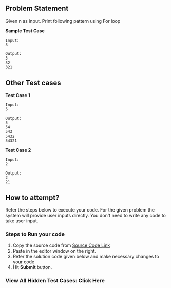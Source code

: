 ## Problem Statement
Given n as input. Print following pattern using For loop

**Sample Test Case**
```
Input:
3

Output:
3
32
321
```
## Other Test cases
**Test Case 1**
```
Input:
5

Output:
5
54
543
5432
54321

```
**Test Case 2**
```
Input:
2

Output:
2
21

```
## How to attempt?
Refer the steps below to execute your code.
For the given problem the system will provide user inputs directly. You don't need to write any code to take user input.

### Steps to Run your code

1. Copy the source code from [Source Code Link](https://raw.githubusercontent.com/Aartiarora22/Lab_assignments/main/R4/T1/Main.java)
2. Paste in the editor window on the right.
3. Refer the solution code given below and make necessary changes to your code
4. Hit **Submit** button.

### View All Hidden Test Cases: Click Here

